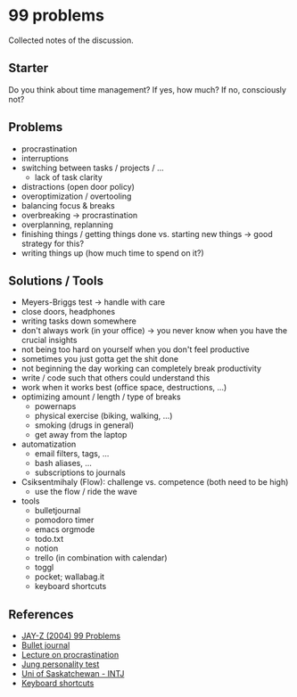 # 99 problems

Collected notes of the discussion.

## Starter

Do you think about time management? If yes, how much? If no, consciously not?

## Problems

* procrastination
* interruptions
* switching between tasks / projects / ...
  * lack of task clarity
* distractions (open door policy)
* overoptimization / overtooling
* balancing focus & breaks
* overbreaking -> procrastination
* overplanning, replanning
* finishing things / getting things done vs. starting new things -> good strategy for this?
* writing things up (how much time to spend on it?)

## Solutions / Tools

* Meyers-Briggs test -> handle with care
* close doors, headphones
* writing tasks down somewhere
* don't always work (in your office) -> you never know when you have the crucial insights
* not being too hard on yourself when you don't feel productive
* sometimes you just gotta get the shit done
* not beginning the day working can completely break productivity
* write / code such that others could understand this
* work when it works best (office space, destructions, ...)
* optimizing amount / length / type of breaks
  * powernaps
  * physical exercise (biking, walking, ...)
  * smoking (drugs in general)
  * get away from the laptop
* automatization
  * email filters, tags, ...
  * bash aliases, ...
  * subscriptions to journals
* Csiksentmihaly (Flow): challenge vs. competence (both need to be high)
  * use the flow / ride the wave
* tools
  * bulletjournal
  * pomodoro timer
  * emacs orgmode
  * todo.txt
  * notion
  * trello (in combination with calendar)
  * toggl
  * pocket; wallabag.it
  * keyboard shortcuts

## References

* [JAY-Z (2004) 99 Problems](https://www.youtube.com/watch?v=6uikJTnmtgw)
* [Bullet journal](https://www.youtube.com/watch?v=fm15cmYU0IM)
* [Lecture on procrastination](https://www.youtube.com/watch?v=mhFQA998WiA)
* [Jung personality test](https://similarminds.com/classic_jung.html)
* [Uni of Saskatchewan - INTJ](https://students.usask.ca/documents/secc/INTJ.pdf)
* [Keyboard shortcuts](https://islascruz.org/blog/wp-content/uploads/2019/08/IMG_4419.jpg)

